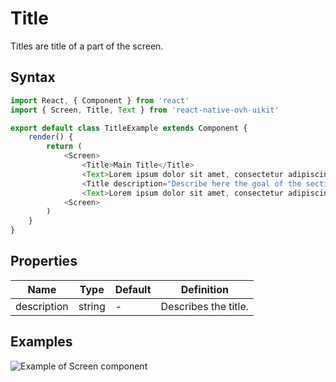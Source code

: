 # Title

Titles are title of a part of the screen.

## Syntax

```javascript
import React, { Component } from 'react'
import { Screen, Title, Text } from 'react-native-ovh-uikit'

export default class TitleExample extends Component {
    render() {
        return (
            <Screen>
                <Title>Main Title</Title>
                <Text>Lorem ipsum dolor sit amet, consectetur adipiscing elit. Phasellus cursus leo sodales, commodo enim in, malesuada lacus. Aenean eget quam bibendum, accumsan purus id, interdum justo. Phasellus aliquet orci sed dignissim egestas. Duis blandit suscipit diam sit amet aliquet. Mauris tincidunt volutpat leo sit amet sollicitudin. Curabitur ultricies, magna nec pulvinar mollis, leo nulla malesuada purus, pellentesque rhoncus velit turpis in lorem.</Text>
                <Title description="Describe here the goal of the section.">Title of a Section</Title>
                <Text>Lorem ipsum dolor sit amet, consectetur adipiscing elit. Phasellus cursus leo sodales, commodo enim in, malesuada lacus. Aenean eget quam bibendum, accumsan purus id, interdum justo. Phasellus aliquet orci sed dignissim egestas. Duis blandit suscipit diam sit amet aliquet. Mauris tincidunt volutpat leo sit amet sollicitudin. Curabitur ultricies, magna nec pulvinar mollis, leo nulla malesuada purus, pellentesque rhoncus velit turpis in lorem.</Text>
            <Screen>
        )
    }
}
```

## Properties

| Name | Type | Default | Definition |
| - | - | - | - |
| description | string | - | Describes the title. |

## Examples

![Example of Screen component](https://github.com/cygy/ovh-ui-kit-documentation/tree/react-native/src/assets/components/example.png)